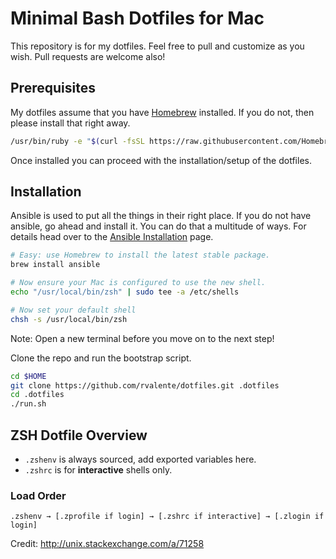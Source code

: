 # Minimal Bash Dotfiles for Mac

This repository is for my dotfiles. Feel free to pull and customize as you wish. Pull requests are welcome also!

## Prerequisites

My dotfiles assume that you have [Homebrew](http://brew.sh/) installed. If you do not, then please install that right away.

```sh
/usr/bin/ruby -e "$(curl -fsSL https://raw.githubusercontent.com/Homebrew/install/master/install)"
```

Once installed you can proceed with the installation/setup of the dotfiles.

## Installation

Ansible is used to put all the things in their right place. If you do not have ansible, go ahead and install it. You can do that a multitude of ways. For details head over to the [Ansible Installation](http://docs.ansible.com/ansible/intro_installation.html) page.

```sh
# Easy: use Homebrew to install the latest stable package.
brew install ansible

# Now ensure your Mac is configured to use the new shell.
echo "/usr/local/bin/zsh" | sudo tee -a /etc/shells

# Now set your default shell
chsh -s /usr/local/bin/zsh
```

Note: Open a new terminal before you move on to the next step!

Clone the repo and run the bootstrap script.

```sh
cd $HOME
git clone https://github.com/rvalente/dotfiles.git .dotfiles
cd .dotfiles
./run.sh
```

## ZSH Dotfile Overview

* `.zshenv` is always sourced, add exported variables here.
* `.zshrc` is for **interactive** shells only.

### Load Order

```
.zshenv → [.zprofile if login] → [.zshrc if interactive] → [.zlogin if login]
```

Credit: http://unix.stackexchange.com/a/71258
